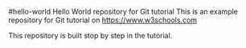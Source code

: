 #hello-world
Hello World repository for Git tutorial
This is an example repository for Git tutorial on https://www.w3schools.com

This repository is built stop by step in the tutorial.

